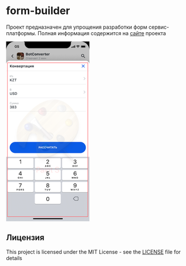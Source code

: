 # form-builder

Проект предназначен для упрощения разработки форм сервис-платформы. Полная информация содержится на [сайте](https://btsdigital.github.io/form-builder) проекта

![Form](docs/images/form.png "Form")

## Лицензия

This project is licensed under the MIT License - see the [LICENSE](https://github.com/btsdigital/form-builder/blob/master/LICENSE) file for details
